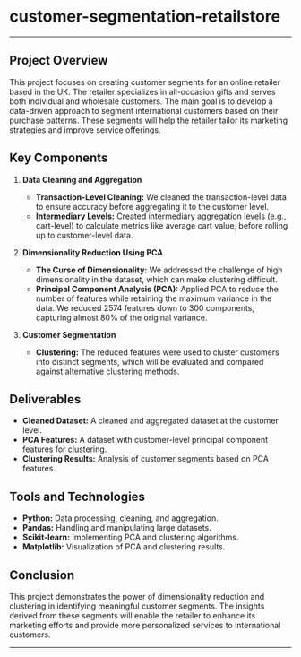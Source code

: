 # customer-segmentation-retailstore
---
## Project Overview

This project focuses on creating customer segments for an online retailer based in the UK. The retailer specializes in all-occasion gifts and serves both individual and wholesale customers. The main goal is to develop a data-driven approach to segment international customers based on their purchase patterns. These segments will help the retailer tailor its marketing strategies and improve service offerings.

## Key Components

1. **Data Cleaning and Aggregation**
   - **Transaction-Level Cleaning:** We cleaned the transaction-level data to ensure accuracy before aggregating it to the customer level.
   - **Intermediary Levels:** Created intermediary aggregation levels (e.g., cart-level) to calculate metrics like average cart value, before rolling up to customer-level data.

2. **Dimensionality Reduction Using PCA**
   - **The Curse of Dimensionality:** We addressed the challenge of high dimensionality in the dataset, which can make clustering difficult.
   - **Principal Component Analysis (PCA):** Applied PCA to reduce the number of features while retaining the maximum variance in the data. We reduced 2574 features down to 300 components, capturing almost 80% of the original variance.

3. **Customer Segmentation**
   - **Clustering:** The reduced features were used to cluster customers into distinct segments, which will be evaluated and compared against alternative clustering methods.

## Deliverables

- **Cleaned Dataset:** A cleaned and aggregated dataset at the customer level.
- **PCA Features:** A dataset with customer-level principal component features for clustering.
- **Clustering Results:** Analysis of customer segments based on PCA features.

## Tools and Technologies

- **Python:** Data processing, cleaning, and aggregation.
- **Pandas:** Handling and manipulating large datasets.
- **Scikit-learn:** Implementing PCA and clustering algorithms.
- **Matplotlib:** Visualization of PCA and clustering results.

## Conclusion

This project demonstrates the power of dimensionality reduction and clustering in identifying meaningful customer segments. The insights derived from these segments will enable the retailer to enhance its marketing efforts and provide more personalized services to international customers.

---
